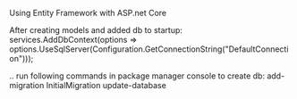 Using Entity Framework with ASP.net Core

After creating models and added db to startup: 
    services.AddDbContext<AppDbContext>(options => options.UseSqlServer(Configuration.GetConnectionString("DefaultConnection")));

.. run following commands in package manager console to create db:
add-migration InitialMigration
update-database
